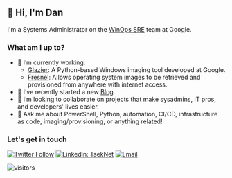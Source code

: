 ## 👋 Hi, I'm Dan 

I'm a Systems Administrator on the [WinOps SRE](https://github.com/google/winops) team at Google.

### What am I up to?

- 🔭 I’m currently working:
  - [Glazier](https://github.com/google/glazier): A Python-based Windows imaging tool developed at Google.
  - [Fresnel](https://github.com/google/fresnel): Allows operating system images to be retrieved and provisioned from anywhere with internet access.
- 📝 I’ve recently started a new [Blog](https://tseknet.com).
- 🤝 I’m looking to collaborate on projects that make sysadmins, IT pros, and developers' lives easier.
- 💬 Ask me about PowerShell, Python, automation, CI/CD, infrastructure as code, imaging/provisioning, or anything related!

### Let's get in touch

[![Twitter Follow](https://img.shields.io/twitter/follow/tseknet?label=Follow)](https://twitter.com/tseknet)
[![Linkedin: TsekNet](https://img.shields.io/badge/TsekNet-blue?style=flat-square&logo=Linkedin&logoColor=white&link=https://www.linkedin.com/in/tseknet/)](https://www.linkedin.com/in/tseknet/)
[![Email](https://img.shields.io/badge/%F0%9F%93%AC-Email-darkgreen)](mailto:dan@tskenet.com)

![visitors](https://visitor-badge.laobi.icu/badge?page_id=tseknet.tseknet)
